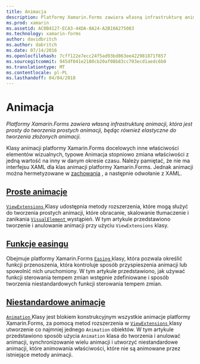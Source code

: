 ```yaml
---
title: Animacja
description: Platformy Xamarin.Forms zawiera własną infrastrukturę animacji, która jest prosty do tworzenia prostych animacji, będąc również elastyczne do tworzenia złożonych animacji.
ms.prod: xamarin
ms.assetid: AC0B4127-ECA3-44DA-8A24-A2B10A275083
ms.technology: xamarin-forms
author: davidbritch
ms.author: dabritch
ms.date: 07/14/2016
ms.openlocfilehash: 7cff122e7ecc24f5ad93bd863ee422981871f857
ms.sourcegitcommit: 945df041e2180cb20af08b83cc703ecd1aedc6b0
ms.translationtype: MT
ms.contentlocale: pl-PL
ms.lasthandoff: 04/04/2018
---
```

# <a name="animation"></a>Animacja

_Platformy Xamarin.Forms zawiera własną infrastrukturę animacji, która jest prosty do tworzenia prostych animacji, będąc również elastyczne do tworzenia złożonych animacji._

Klasy animacji platformy Xamarin.Forms docelowych inne właściwości elementów wizualnych, typowe Animacja stopniowo zmiana właściwości z jedną wartość na inny w danym okresie czasu. Należy pamiętać, że nie ma interfejsu XAML dla klas animacji platformy Xamarin.Forms. Jednak animacji można hermetyzowane w [zachowania](~/xamarin-forms/app-fundamentals/behaviors/index.md) , a następnie odwołanie z XAML.

## <a name="simple-animationssimplemd"></a>[Proste animacje](simple.md)

[ `ViewExtensions` ](https://developer.xamarin.com/api/type/Xamarin.Forms.ViewExtensions/) Klasy udostępnia metody rozszerzenia, które mogą służyć do tworzenia prostych animacji, które obracanie, skalowanie tłumaczenie i zanikania [ `VisualElement` ](https://developer.xamarin.com/api/type/Xamarin.Forms.VisualElement/) wystąpień. W tym artykule przedstawiono tworzenie i anulowanie animacji przy użyciu `ViewExtensions` klasy.

## <a name="easing-functionseasingmd"></a>[Funkcje easingu](easing.md)

Obejmuje platformy Xamarin.Forms [ `Easing` ](https://developer.xamarin.com/api/type/Xamarin.Forms.Easing/) klasy, która pozwala określić funkcji przenoszenia, która kontroluje sposób przyspieszenia animacji lub spowolnić nich uruchomiony. W tym artykule przedstawiono, jak używać funkcji sterowania tempem zmian wstępnie zdefiniowane i sposób tworzenia niestandardowych funkcji sterowania tempem zmian.

## <a name="custom-animationscustommd"></a>[Niestandardowe animacje](custom.md)

[ `Animation` ](https://developer.xamarin.com/api/type/Xamarin.Forms.Animation/) Klasy jest blokiem konstrukcyjnym wszystkie animacje platformy Xamarin.Forms, za pomocą metod rozszerzenia w [ `ViewExtensions` ](https://developer.xamarin.com/api/type/Xamarin.Forms.ViewExtensions/) klasy utworzenie co najmniej jednego `Animation` obiektów. W tym artykule przedstawiono sposób użycia `Animation` klasa do tworzenia i anulować animacji, synchronizowanie wielu animacji i utworzyć niestandardowe animacji, które animowania właściwości, które nie są animowane przez istniejące metody animacji.

